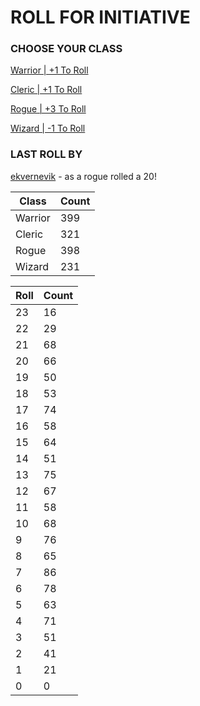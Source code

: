 # ROLL FOR INITIATIVE
### CHOOSE YOUR CLASS

[Warrior | +1 To Roll](https://github.com/benjaminsampica/benjaminsampica/issues/new?title=roll%7Cwarrior&body=Just+click+%27Submit+new+issue%27.)

[Cleric | +1 To Roll](https://github.com/benjaminsampica/benjaminsampica/issues/new?title=roll%7Ccleric&body=Just+click+%27Submit+new+issue%27.)

[Rogue | +3 To Roll](https://github.com/benjaminsampica/benjaminsampica/issues/new?title=roll%7Crogue&body=Just+click+%27Submit+new+issue%27.)

[Wizard | -1 To Roll](https://github.com/benjaminsampica/benjaminsampica/issues/new?title=roll%7Cwizard&body=Just+click+%27Submit+new+issue%27.)
### LAST ROLL BY
[ekvernevik](https://www.github.com/ekvernevik) - as a rogue rolled a 20!

|Class|Count|
|-|-|
|Warrior|399|
|Cleric|321|
|Rogue|398|
|Wizard|231|

|Roll|Count|
|-|-|
|23|16
|22|29
|21|68
|20|66
|19|50
|18|53
|17|74
|16|58
|15|64
|14|51
|13|75
|12|67
|11|58
|10|68
|9|76
|8|65
|7|86
|6|78
|5|63
|4|71
|3|51
|2|41
|1|21
|0|0
